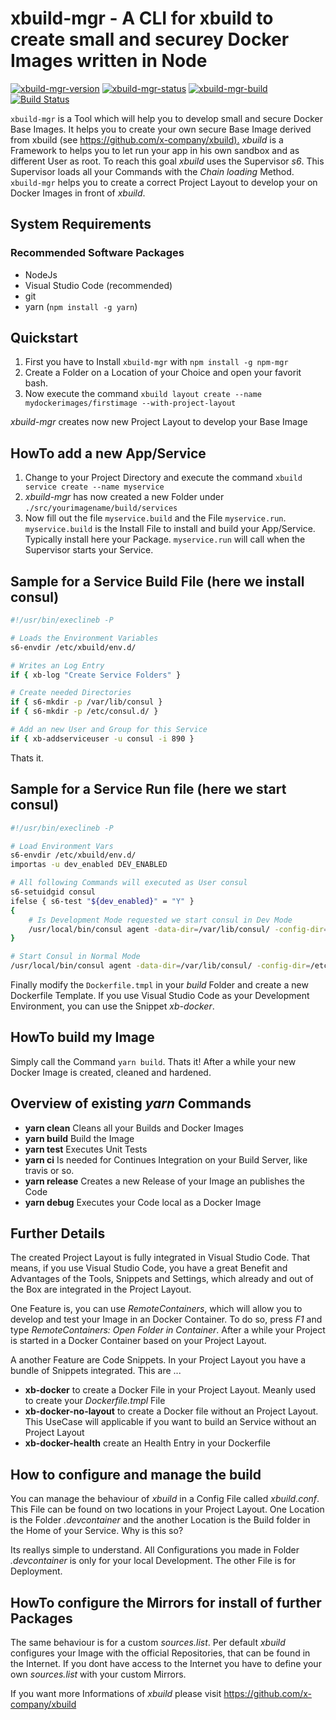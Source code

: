 # xbuild-mgr - A CLI for xbuild to create small and securey Docker Images written in Node

[![xbuild-mgr-version](https://img.shields.io/badge/Version-0.5.2-brightgreen.svg?style=flat)](https://www.npmjs.com/package/xbuild-mgr/v/0.5.2)
[![xbuild-mgr-status](https://img.shields.io/badge/Status-development%201-brightgreen.svg?style=flat)](https://github.com/x-company/xbuild-mgr#status)
[![xbuild-mgr-build](https://img.shields.io/badge/Builds-17-brightgreen.svg?style=flat)](https://github.com/x-company/xbuild-mgr#status)
[![Build Status](https://travis-ci.org/x-company/xbuild-mgr.svg?branch=master)](https://travis-ci.org/x-company/xbuild-mgr)

`xbuild-mgr` is a Tool which will help you to develop small and secure Docker Base Images. It helps you to create your own secure Base Image derived from xbuild (see <https://github.com/x-company/xbuild).> *xbuild* is a Framework to helps you to let run your app in his own sandbox and as different User as root. To reach this goal *xbuild* uses the Supervisor *s6*. This Supervisor loads all your Commands with the *Chain loading* Method. `xbuild-mgr` helps you to create a correct Project Layout to develop your on Docker Images in front of *xbuild*.

## System Requirements

### Recommended Software Packages

- NodeJs
- Visual Studio Code (recommended)
- git
- yarn (`npm install -g yarn`)

## Quickstart

1. First you have to Install `xbuild-mgr` with `npm install -g npm-mgr`
2. Create a Folder on a Location of your Choice and open your favorit bash.
3. Now execute the command `xbuild layout create --name mydockerimages/firstimage --with-project-layout`

*xbuild-mgr* creates now new Project Layout to develop your Base Image

## HowTo add a new App/Service

1. Change to your Project Directory and execute the command `xbuild service create --name myservice`
2. *xbuild-mgr* has now created a new Folder under `./src/yourimagename/build/services`
3. Now fill out the file `myservice.build` and the File `myservice.run`. `myservice.build` is the Install File to install and build your App/Service. Typically install here your Package. `myservice.run` will call when the Supervisor starts your Service.

## Sample for a Service Build File (here we install consul)

```bash
#!/usr/bin/execlineb -P

# Loads the Environment Variables
s6-envdir /etc/xbuild/env.d/

# Writes an Log Entry
if { xb-log "Create Service Folders" }

# Create needed Directories
if { s6-mkdir -p /var/lib/consul }
if { s6-mkdir -p /etc/consul.d/ }

# Add an new User and Group for this Service
if { xb-addserviceuser -u consul -i 890 }
```

Thats it.

## Sample for a Service Run file (here we start consul)

```bash
#!/usr/bin/execlineb -P

# Load Environment Vars
s6-envdir /etc/xbuild/env.d/
importas -u dev_enabled DEV_ENABLED

# All following Commands will executed as User consul
s6-setuidgid consul
ifelse { s6-test "${dev_enabled}" = "Y" }
{
    # Is Development Mode requested we start consul in Dev Mode
    /usr/local/bin/consul agent -data-dir=/var/lib/consul/ -config-dir=/etc/consul.d/ -pid-file=/tmp/consul.pid -enable-local-script-checks -dev
}

# Start Consul in Normal Mode
/usr/local/bin/consul agent -data-dir=/var/lib/consul/ -config-dir=/etc/consul.d/ -pid-file=/tmp/consul.pid -enable-local-script-checks

```

Finally modify the `Dockerfile.tmpl` in your *build* Folder and create a new Dockerfile Template. If you use Visual Studio Code as your Development Environment, you can use the Snippet *xb-docker*.

## HowTo build my Image

Simply call the Command `yarn build`. Thats it! After a while your new Docker Image is created, cleaned and hardened.

## Overview of existing *yarn* Commands

- **yarn clean** Cleans all your Builds and Docker Images
- **yarn build** Build the Image
- **yarn test** Executes Unit Tests
- **yarn ci** Is needed for Continues Integration on your Build Server, like travis or so.
- **yarn release** Creates a new Release of your Image an publishes the Code
- **yarn debug** Executes your Code local as a Docker Image

## Further Details

The created Project Layout is fully integrated in Visual Studio Code. That means, if you use Visual Studio Code, you have a great Benefit and Advantages of the Tools, Snippets and Settings, which already and out of the Box are integrated in the Project Layout.

One Feature is, you can use *RemoteContainers*, which will allow you to develop and test your Image in an Docker Container. To do so, press *F1* and type *RemoteContainers: Open Folder in Container*. After a while your Project is started in a Docker Container based on your Project Layout.

A another Feature are Code Snippets. In your Project Layout you have a bundle of Snippets integrated. This are ...

- **xb-docker** to create a Docker File in your Project Layout. Meanly used to create your *Dockerfile.tmpl* File
- **xb-docker-no-layout** to create a Docker file without an Project Layout. This UseCase will applicable if you want to build an Service without an Project Layout
- **xb-docker-health** create an Health Entry in your Dockerfile

## How to configure and manage the build

You can manage the behaviour of *xbuild* in a Config File called *xbuild.conf*. This File can be found on two locations in your Project Layout. One Location is the Folder *.devcontainer* and the another Location is the Build folder in the Home of your Service. Why is this so?

Its reallys simple to understand. All Configurations you made in Folder *.devcontainer* is only for your local Development. The other File is for Deployment.

## HowTo configure the Mirrors for install of further Packages

The same behaviour is for a custom *sources.list*. Per default *xbuild* configures your Image with the official Repositories, that can be found in the Internet. If you dont have access to the Internet you have to define your own *sources.list* with your custom Mirrors.

If you want more Informations of *xbuild* please visit <https://github.com/x-company/xbuild>
